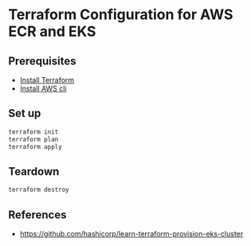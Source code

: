 # Terraform Configuration for AWS ECR and EKS

## Prerequisites
- [Install Terraform](https://developer.hashicorp.com/terraform/install?product_intent=terraform)
- [Install AWS cli](https://docs.aws.amazon.com/cli/latest/userguide/getting-started-install.html)

## Set up

```bash
terraform init
terraform plan
terraform apply
```

## Teardown

```bash
terraform destroy
```

## References

- https://github.com/hashicorp/learn-terraform-provision-eks-cluster